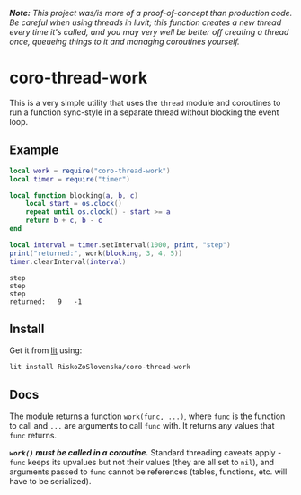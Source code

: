 ***Note:** This project was/is more of a proof-of-concept than production code. Be careful when using threads in luvit; this function creates a new thread every time it's called, and you may very well be better off creating a thread once, queueing things to it and managing coroutines yourself.*

# coro-thread-work

This is a very simple utility that uses the `thread` module and coroutines to run a function sync-style in a separate thread without blocking the event loop.


## Example

```lua
local work = require("coro-thread-work")
local timer = require("timer")

local function blocking(a, b, c)
	local start = os.clock()
	repeat until os.clock() - start >= a
	return b + c, b - c
end

local interval = timer.setInterval(1000, print, "step")
print("returned:", work(blocking, 3, 4, 5))
timer.clearInterval(interval)
```
```
step
step
step
returned:	9	-1
```


## Install

Get it from [lit](https://luvit.io/lit.html) using:

```
lit install RiskoZoSlovenska/coro-thread-work
```


## Docs

The module returns a function `work(func, ...)`, where `func` is the function to call and `...` are arguments to call `func` with. It returns any values that `func` returns.

***`work()` must be called in a coroutine.*** Standard threading caveats apply - `func` keeps its upvalues but not their values (they are all set to `nil`), and arguments passed to `func` cannot be references (tables, functions, etc. will have to be serialized).